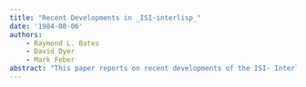 ```yaml
---
title: "Recent Developments in _ISI-interlisp_"
date: '1984-08-06'
authors: 
    - Raymond L. Bates
    - David Dyer
    - Mark Feber
abstract: "This paper reports on recent developments of the ISI- Interlisp implementation of Interlisp on a VAX computer. ISI-Interlisp currently runs under UNIX, specifically the Berkeley VM/UNIX and VMS operating systems. Particular attention is paid to the current status of the implementation and the growing pains experienced in the last few years. Included is a discussion of the conversion from UNIX to VAX/VMS, recent modifications and improvements, current limitations, and projected goals. Since much of the recent effort has concerned performance tuning, our observations on this activity are included. ISI-Interlisp, formerly known as Interlisp-VAX, was reported in 1982 ACM Symposium on LISP and Functional Programming, August 1982 [1]. Experiences and recommendations since the 1982 LISP conference are presented."
---
```


